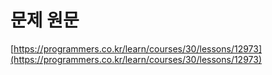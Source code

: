 # 문제 원문

[https://programmers.co.kr/learn/courses/30/lessons/12973](https://programmers.co.kr/learn/courses/30/lessons/12973)
